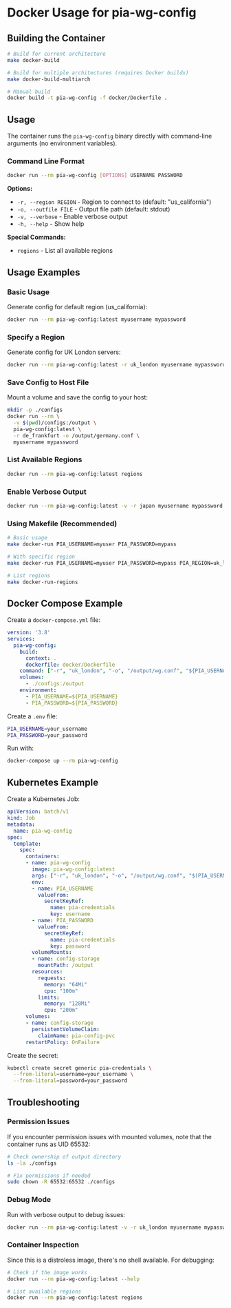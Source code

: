 # Docker Usage for pia-wg-config

## Building the Container

```bash
# Build for current architecture
make docker-build

# Build for multiple architectures (requires Docker buildx)
make docker-build-multiarch

# Manual build
docker build -t pia-wg-config -f docker/Dockerfile .
```

## Usage

The container runs the `pia-wg-config` binary directly with command-line arguments (no environment variables).

### Command Line Format

```bash
docker run --rm pia-wg-config [OPTIONS] USERNAME PASSWORD
```

**Options:**
- `-r, --region REGION` - Region to connect to (default: "us_california")
- `-o, --outfile FILE` - Output file path (default: stdout)
- `-v, --verbose` - Enable verbose output
- `-h, --help` - Show help

**Special Commands:**
- `regions` - List all available regions

## Usage Examples

### Basic Usage

Generate config for default region (us_california):

```bash
docker run --rm pia-wg-config:latest myusername mypassword
```

### Specify a Region

Generate config for UK London servers:

```bash
docker run --rm pia-wg-config:latest -r uk_london myusername mypassword
```

### Save Config to Host File

Mount a volume and save the config to your host:

```bash
mkdir -p ./configs
docker run --rm \
  -v $(pwd)/configs:/output \
  pia-wg-config:latest \
  -r de_frankfurt -o /output/germany.conf \
  myusername mypassword
```

### List Available Regions

```bash
docker run --rm pia-wg-config:latest regions
```

### Enable Verbose Output

```bash
docker run --rm pia-wg-config:latest -v -r japan myusername mypassword
```

### Using Makefile (Recommended)

```bash
# Basic usage
make docker-run PIA_USERNAME=myuser PIA_PASSWORD=mypass

# With specific region  
make docker-run PIA_USERNAME=myuser PIA_PASSWORD=mypass PIA_REGION=uk_london

# List regions
make docker-run-regions
```

## Docker Compose Example

Create a `docker-compose.yml` file:

```yaml
version: '3.8'
services:
  pia-wg-config:
    build:
      context: .
      dockerfile: docker/Dockerfile
    command: ["-r", "uk_london", "-o", "/output/wg.conf", "${PIA_USERNAME}", "${PIA_PASSWORD}"]
    volumes:
      - ./configs:/output
    environment:
      - PIA_USERNAME=${PIA_USERNAME}
      - PIA_PASSWORD=${PIA_PASSWORD}
```

Create a `.env` file:

```bash
PIA_USERNAME=your_username
PIA_PASSWORD=your_password
```

Run with:

```bash
docker-compose up --rm pia-wg-config
```

## Kubernetes Example

Create a Kubernetes Job:

```yaml
apiVersion: batch/v1
kind: Job
metadata:
  name: pia-wg-config
spec:
  template:
    spec:
      containers:
      - name: pia-wg-config
        image: pia-wg-config:latest
        args: ["-r", "uk_london", "-o", "/output/wg.conf", "$(PIA_USERNAME)", "$(PIA_PASSWORD)"]
        env:
        - name: PIA_USERNAME
          valueFrom:
            secretKeyRef:
              name: pia-credentials
              key: username
        - name: PIA_PASSWORD
          valueFrom:
            secretKeyRef:
              name: pia-credentials
              key: password
        volumeMounts:
        - name: config-storage
          mountPath: /output
        resources:
          requests:
            memory: "64Mi"
            cpu: "100m"
          limits:
            memory: "128Mi"
            cpu: "200m"
      volumes:
      - name: config-storage
        persistentVolumeClaim:
          claimName: pia-config-pvc
      restartPolicy: OnFailure
```

Create the secret:

```bash
kubectl create secret generic pia-credentials \
  --from-literal=username=your_username \
  --from-literal=password=your_password
```

## Troubleshooting

### Permission Issues

If you encounter permission issues with mounted volumes, note that the container runs as UID 65532:

```bash
# Check ownership of output directory
ls -la ./configs

# Fix permissions if needed
sudo chown -R 65532:65532 ./configs
```

### Debug Mode

Run with verbose output to debug issues:

```bash
docker run --rm pia-wg-config:latest -v -r uk_london myusername mypassword
```

### Container Inspection

Since this is a distroless image, there's no shell available. For debugging:

```bash
# Check if the image works
docker run --rm pia-wg-config:latest --help

# List available regions
docker run --rm pia-wg-config:latest regions
```
